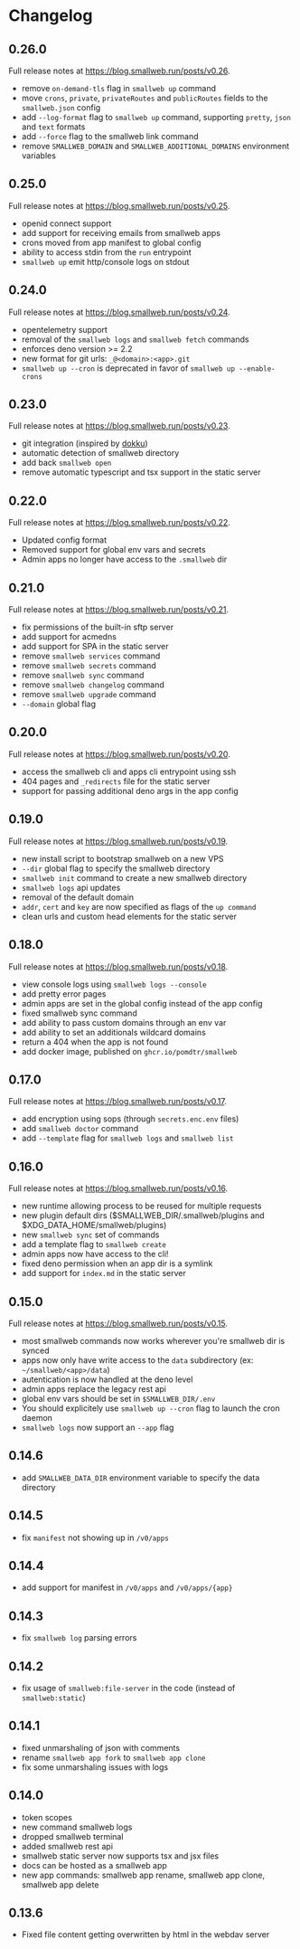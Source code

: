 # Changelog

## 0.26.0

Full release notes at <https://blog.smallweb.run/posts/v0.26>.

- remove `on-demand-tls` flag in `smallweb up` command
- move `crons`, `private`, `privateRoutes` and `publicRoutes` fields to the `smallweb.json` config
- add `--log-format` flag to `smallweb up` command, supporting `pretty`, `json` and `text` formats
- add `--force` flag to the smallweb link command
- remove `SMALLWEB_DOMAIN` and `SMALLWEB_ADDITIONAL_DOMAINS` environment variables

## 0.25.0

Full release notes at <https://blog.smallweb.run/posts/v0.25>.

- openid connect support
- add support for receiving emails from smallweb apps
- crons moved from app manifest to global config
- ability to access stdin from the `run` entrypoint
- `smallweb up` emit http/console logs on stdout

## 0.24.0

Full release notes at <https://blog.smallweb.run/posts/v0.24>.

- opentelemetry support
- removal of the `smallweb logs` and `smallweb fetch` commands
- enforces deno version >= 2.2
- new format for git urls: `_@<domain>:<app>.git`
- `smallweb up --cron` is deprecated in favor of `smallweb up --enable-crons`

## 0.23.0

Full release notes at <https://blog.smallweb.run/posts/v0.23>.

- git integration (inspired by [dokku](https://dokku.com/))
- automatic detection of smallweb directory
- add back `smallweb open`
- remove automatic typescript and tsx support in the static server

## 0.22.0

Full release notes at <https://blog.smallweb.run/posts/v0.22>.

- Updated config format
- Removed support for global env vars and secrets
- Admin apps no longer have access to the `.smallweb` dir

## 0.21.0

Full release notes at <https://blog.smallweb.run/posts/v0.21>.

- fix permissions of the built-in sftp server
- add support for acmedns
- add support for SPA in the static server
- remove `smallweb services` command
- remove `smallweb secrets` command
- remove `smallweb sync` command
- remove `smallweb changelog` command
- remove `smallweb upgrade` command
- `--domain` global flag

## 0.20.0

Full release notes at <https://blog.smallweb.run/posts/v0.20>.

- access the smallweb cli and apps cli entrypoint using ssh
- 404 pages and `_redirects` file for the static server
- support for passing additional deno args in the app config

## 0.19.0

Full release notes at <https://blog.smallweb.run/posts/v0.19>.

- new install script to bootstrap smallweb on a new VPS
- `--dir` global flag to specify the smallweb directory
- `smallweb init` command to create a new smallweb directory
- `smallweb logs` api updates
- removal of the default domain
- `addr`, `cert` and `key` are now specified as flags of the `up command`
- clean urls and custom head elements for the static server

## 0.18.0

Full release notes at <https://blog.smallweb.run/posts/v0.18>.

- view console logs using `smallweb logs --console`
- add pretty error pages
- admin apps are set in the global config instead of the app config
- fixed smallweb sync command
- add ability to pass custom domains through an env var
- add ability to set an additionals wildcard domains
- return a 404 when the app is not found
- add docker image, published on `ghcr.io/pomdtr/smallweb`

## 0.17.0

Full release notes at <https://blog.smallweb.run/posts/v0.17>.

- add encryption using sops (through `secrets.enc.env` files)
- add `smallweb doctor` command
- add `--template` flag for `smallweb logs` and `smallweb list`

## 0.16.0

Full release notes at <https://blog.smallweb.run/posts/v0.16>.

- new runtime allowing process to be reused for multiple requests
- new plugin default dirs ($SMALLWEB_DIR/.smallweb/plugins and $XDG_DATA_HOME/smallweb/plugins)
- new `smallweb sync` set of commands
- add a template flag to `smallweb create`
- admin apps now have access to the cli!
- fixed deno permission when an app dir is a symlink
- add support for `index.md` in the static server

## 0.15.0

Full release notes at <https://blog.smallweb.run/posts/v0.15>.

- most smallweb commands now works wherever you're smallweb dir is synced
- apps now only have write access to the `data` subdirectory (ex: `~/smallweb/<app>/data`)
- autentication is now handled at the deno level
- admin apps replace the legacy rest api
- global env vars should be set in `$SMALLWEB_DIR/.env`
- You should explicitely use `smallweb up --cron` flag to launch the cron daemon
- `smallweb logs` now support an `--app` flag

## 0.14.6

- add `SMALLWEB_DATA_DIR` environment variable to specify the data directory

## 0.14.5

- fix `manifest` not showing up in `/v0/apps`

## 0.14.4

- add support for manifest in `/v0/apps` and `/v0/apps/{app}`

## 0.14.3

- fix `smallweb log` parsing errors

## 0.14.2

- fix usage of `smallweb:file-server` in the code (instead of `smallweb:static`)

## 0.14.1

- fixed unmarshaling of json with comments
- rename `smallweb app fork` to `smallweb app clone`
- fix some unmarshaling issues with logs

## 0.14.0

- token scopes
- new command smallweb logs
- dropped smallweb terminal
- added smallweb rest api
- smallweb static server now supports tsx and jsx files
- docs can be hosted as a smallweb app
- new app commands: smallweb app rename, smallweb app clone, smallweb app delete

## 0.13.6

- Fixed file content getting overwritten by html in the webdav server
